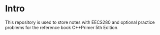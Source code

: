 # Intro

This repository is used to store notes with EECS280 and optional practice problems for the reference book C++Primer 5th Edition.